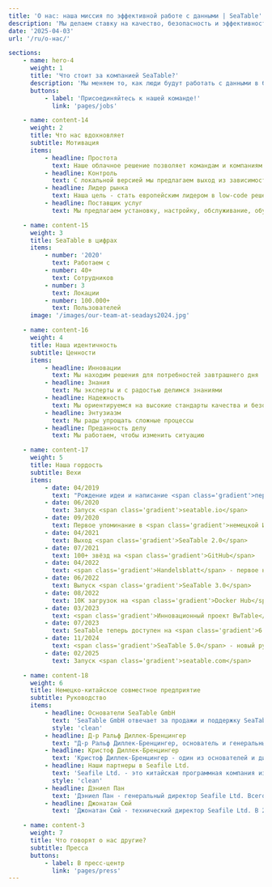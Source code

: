 ```yaml
---
title: 'О нас: наша миссия по эффективной работе с данными | SeaTable'
description: 'Мы делаем ставку на качество, безопасность и эффективность. Познакомьтесь с нашей командой и нашей миссией - стать лидером европейского рынка.'
date: '2025-04-03'
url: '/ru/o-нас/'

sections:
    - name: hero-4
      weight: 1
      title: 'Что стоит за компанией SeaTable?'
      description: 'Мы меняем то, как люди будут работать с данными в будущем.'
      buttons:
          - label: 'Присоединяйтесь к нашей команде!'
            link: 'pages/jobs'

    - name: content-14
      weight: 2
      title: Что нас вдохновляет
      subtitle: Мотивация
      items:
          - headline: Простота
            text: Наше облачное решение позволяет командам и компаниям организовывать данные и информацию более эффективно за считанные минуты без технических знаний
          - headline: Контроль
            text: С локальной версией мы предлагаем выход из зависимости. Полностью контролируйте свои данные и процессы.
          - headline: Лидер рынка
            text: Наша цель - стать европейским лидером в low-code решениях. Мы работаем над этим каждый день.
          - headline: Поставщик услуг
            text: Мы предлагаем установку, настройку, обслуживание, обучение и эксплуатацию для компаний любого размера.

    - name: content-15
      weight: 3
      title: SeaTable в цифрах
      items:
          - number: '2020'
            text: Работаем с
          - number: 40+
            text: Сотрудников
          - number: 3
            text: Локации
          - number: 100.000+
            text: Пользователей
      image: '/images/our-team-at-seadays2024.jpg'

    - name: content-16
      weight: 4
      title: Наша идентичность
      subtitle: Ценности
      items:
          - headline: Инновации
            text: Мы находим решения для потребностей завтрашнего дня
          - headline: Знания
            text: Мы эксперты и с радостью делимся знаниями
          - headline: Надежность
            text: Мы ориентируемся на высокие стандарты качества и безопасности данных
          - headline: Энтузиазм
            text: Мы рады упрощать сложные процессы
          - headline: Преданность делу
            text: Мы работаем, чтобы изменить ситуацию

    - name: content-17
      weight: 5
      title: Наша гордость
      subtitle: Вехи
      items:
          - date: 04/2019
            text: "Рождение идеи и написание <span class='gradient'>первой строки кода</span>"
          - date: 06/2020
            text: Запуск <span class='gradient'>seatable.io</span>
          - date: 09/2020
            text: Первое упоминание в <span class='gradient'>немецкой ИТ-прессе</span>
          - date: 04/2021
            text: Выход <span class='gradient'>SeaTable 2.0</span>
          - date: 07/2021
            text: 100+ звёзд на <span class='gradient'>GitHub</span>
          - date: 04/2022
            text: <span class='gradient'>Handelsblatt</span> - первое национальное немецкое издание, написавшее о SeaTable
          - date: 06/2022
            text: Выпуск <span class='gradient'>SeaTable 3.0</span>
          - date: 08/2022
            text: 10K загрузок на <span class='gradient'>Docker Hub</span>
          - date: 03/2023
            text: <span class='gradient'>Инновационный проект BwTable</span> с немецкими вооружёнными силами
          - date: 07/2023
            text: SeaTable теперь доступен на <span class='gradient'>6 языках</span>
          - date: 11/2024
            text: <span class='gradient'>SeaTable 5.0</span> - новый рубеж в мире no-code
          - date: 02/2025
            text: Запуск <span class='gradient'>seatable.com</span>

    - name: content-18
      weight: 6
      title: Немецко-китайское совместное предприятие
      subtitle: Руководство
      items:
          - headline: Основатели SeaTable GmbH
            text: 'SeaTable GmbH отвечает за продажи и поддержку SeaTable, а также за работу SeaTable Cloud.<br/><br/> SeaTable GmbH была основана в июле 2020 года братьями доктором Ральфом Диллек-Бренцингером и Кристофом Диллек-Бренцингером. Они также являются управляющими директорами компании.'
            style: 'clean'
          - headline: Д-р Ральф Диллек-Бренцингер
            text: "Д-р Ральф Диллек-Бренцингер, основатель и генеральный директор SeaTable, бывший консультант по управлению Boston Consulting Group. Его консалтинговая специализация - финансы, что привело его к проектам в Объединенных Арабских Эмиратах. В 2014 году он основал вместе с братом Кристофом datamate GmbH & Co. KG для распространения как open source серверных систем, так и решения для частного облака Seafile Server.<br/><br/>Ральф изучал деловое администрирование в Университете Санкт-Галлена и получил докторскую степень в École Polytechnique Fédérale de Lausanne (EPFL) за диссертацию под названием 'Формирование энергетической стратегии на Ближнем Востоке и в Северной Африке'."
          - headline: Кристоф Диллек-Бренцингер
            text: 'Кристоф Диллек-Бренцингер - один из основателей и директор по продукту SeaTable. После нескольких лет работы консультантом по управлению в среде SAP для крупных европейских корпораций он основал совместную компанию datamate GmbH & Co. KG.<br/><br/>Кристоф изучал экономику в Университете Мангейма и с юных лет увлекается разработкой программного обеспечения. В 2000 году, в возрасте всего 17 лет (и как самый молодой участник), он завоевал титул чемпиона Европы по велокурьерским гонкам в командном зачете.'
          - headline: Наши партнеры в Seafile Ltd.
            text: 'Seafile Ltd. - это китайская программная компания из Пекина. Seafile Ltd. разрабатывает low-code приложение SeaTable с 2019 года. Seafile Ltd. была основана Дэниелом Паном и Джонатаном Сюй в 2012 году для продажи разработанного внутри компании программного обеспечения Seafile Server.<br/><br/>Seafile Server - это корпоративное решение для синхронизации и обмена файлами, особенно популярное в европейском университетском и исследовательском секторе. Seafile Server доступен в двух редакциях. Seafile Server Community Edition имеет открытый исходный код; Seafile Server Professional Edition распространяется по проприетарной лицензии.<br/><br/>Seafile Ltd. владеет 50% долей в SeaTable GmbH. Она не участвует напрямую или косвенно в управлении.'
            style: 'clean'
          - headline: Дэниел Пан
            text: 'Дэниел Пан - генеральный директор Seafile Ltd. Всего через два года после окончания учебы он основал Seafile Ltd вместе с Джонатаном Сюй. Во время учебы два будущих основателя уже начали разрабатывать собственное решение для синхронизации файлов.<br/><br/>Дэниел окончил Пекинский университет Цинхуа в Китае.'
          - headline: Джонатан Сюй
            text: 'Джонатан Сюй - технический директор Seafile Ltd. В 2012 году он основал Seafile Ltd. вместе с Дэниелом Паном, чтобы продолжить разработку и продажу программного обеспечения для синхронизации файлов Seafile, над которым они вместе работали со времен учебы в университете.<br/><br/>Джонатан окончил Пекинский университет Цинхуа в Китае.'

    - name: content-3
      weight: 7
      title: Что говорят о нас другие?
      subtitle: Пресса
      buttons:
          - label: В пресс-центр
            link: 'pages/press'
---
```


